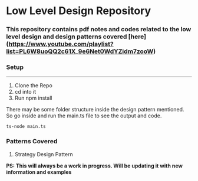 # Low Level Design Repository

### This repository contains pdf notes and codes related to the low level design and design patterns covered [here] (https://www.youtube.com/playlist?list=PL6W8uoQQ2c61X_9e6Net0WdYZidm7zooW) 

### Setup
---
1. Clone the Repo
2. cd into it
3. Run npm install

There may be some folder structure inside the design pattern mentioned. So go inside and run the main.ts file to see the output and code.

```
ts-node main.ts
```

### Patterns Covered
1. Strategy Design Pattern

**PS: This will always be a work in progress. Will be updating it with new information and examples**